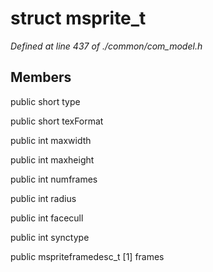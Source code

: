 # struct msprite_t

*Defined at line 437 of ./common/com_model.h*

## Members

public short type

public short texFormat

public int maxwidth

public int maxheight

public int numframes

public int radius

public int facecull

public int synctype

public mspriteframedesc_t [1] frames



